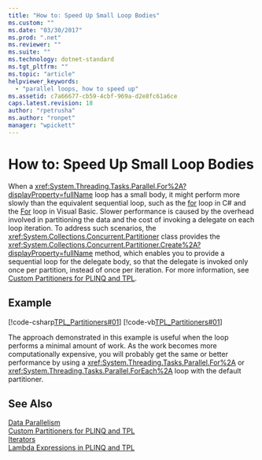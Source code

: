 ```yaml
---
title: "How to: Speed Up Small Loop Bodies"
ms.custom: ""
ms.date: "03/30/2017"
ms.prod: ".net"
ms.reviewer: ""
ms.suite: ""
ms.technology: dotnet-standard
ms.tgt_pltfrm: ""
ms.topic: "article"
helpviewer_keywords: 
  - "parallel loops, how to speed up"
ms.assetid: c7a66677-cb59-4cbf-969a-d2e8fc61a6ce
caps.latest.revision: 18
author: "rpetrusha"
ms.author: "ronpet"
manager: "wpickett"
---
```

# How to: Speed Up Small Loop Bodies
When a <xref:System.Threading.Tasks.Parallel.For%2A?displayProperty=fullName> loop has a small body, it might perform more slowly than the equivalent sequential loop, such as the [for](~/docs/csharp/language-reference/keywords/for.md) loop in C# and the [For](http://msdn.microsoft.com/en-us/c470a263-9b49-4308-8fd6-8592b84a7980) loop in Visual Basic. Slower performance is caused by the overhead involved in partitioning the data and the cost of invoking a delegate on each loop iteration. To address such scenarios, the <xref:System.Collections.Concurrent.Partitioner> class provides the <xref:System.Collections.Concurrent.Partitioner.Create%2A?displayProperty=fullName> method, which enables you to provide a sequential loop for the delegate body, so that the delegate is invoked only once per partition, instead of once per iteration. For more information, see [Custom Partitioners for PLINQ and TPL](../../../docs/standard/parallel-programming/custom-partitioners-for-plinq-and-tpl.md).  
  
## Example  
 [!code-csharp[TPL_Partitioners#01](../../../samples/snippets/csharp/VS_Snippets_Misc/tpl_partitioners/cs/partitioner01.cs#01)]
 [!code-vb[TPL_Partitioners#01](../../../samples/snippets/visualbasic/VS_Snippets_Misc/tpl_partitioners/vb/partitionercreate01.vb#01)]  
  
 The approach demonstrated in this example is useful when the loop performs a minimal amount of work. As the work becomes more computationally expensive, you will probably get the same or better performance by using a <xref:System.Threading.Tasks.Parallel.For%2A> or <xref:System.Threading.Tasks.Parallel.ForEach%2A> loop with the default partitioner.  
  
## See Also  
 [Data Parallelism](../../../docs/standard/parallel-programming/data-parallelism-task-parallel-library.md)   
 [Custom Partitioners for PLINQ and TPL](../../../docs/standard/parallel-programming/custom-partitioners-for-plinq-and-tpl.md)   
 [Iterators](http://msdn.microsoft.com/library/f45331db-d595-46ec-9142-551d3d1eb1a7)   
 [Lambda Expressions in PLINQ and TPL](../../../docs/standard/parallel-programming/lambda-expressions-in-plinq-and-tpl.md)
